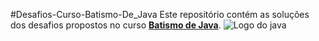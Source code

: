 #Desafios-Curso-Batismo-De_Java
Este repositório contém as soluções dos desafios propostos no curso [**Batismo de Java**](https://java10x.dev/).
![Logo do java](imagens/java-logo.png)

